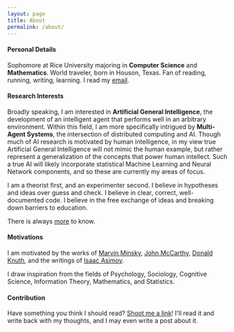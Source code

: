 ```yaml
---
layout: page
title: About
permalink: /about/
---
```


#### Personal Details

Sophomore at Rice University majoring in **Computer Science** and **Mathematics**. World traveler, born in Houson, Texas. Fan of reading, running, writing, learning. I read my [email](mailto:cannon10100@gmail.com).

#### Research Interests

Broadly speaking, I am interested in **Artificial General Intelligence**, the development of an intelligent agent that performs well in an arbitrary environment. Within this field, I am more specifically intrigued by **Multi-Agent Systems**, the intersection of distributed computing and AI. Though much of AI research is motivated by human intelligence, in my view true Artificial General Intelligence will not mimic the human example, but rather represent a generalization of the concepts that power human intellect. Such a true AI will likely incorporate statistical Machine Learning and Neural Network components, and so these are currently my areas of focus.  

I am a theorist first, and an experimenter second. I believe in hypotheses and ideas over guess and check. I believe in clear, correct, well-documented code. I believe in the free exchange of ideas and breaking down barriers to education.

There is always [more](http://arxiv.org/) to know.

#### Motivations

I am motivated by the works of [Marvin Minsky](http://web.media.mit.edu/~minsky/), [John McCarthy](http://www-formal.stanford.edu/jmc/), [Donald Knuth](http://www-cs-faculty.stanford.edu/~uno/), and the writings of [Isaac Asimov](http://www.asimovonline.com/asimov_home_page.html). 

I draw inspiration from the fields of Psychology, Sociology, Cognitive Science, Information Theory, Mathematics, and Statistics.

#### Contribution

Have something you think I should read? [Shoot me a link](mailto:cannon10100@gmail.com)! I'll read it and write back with my thoughts, and I may even write a post about it. 
